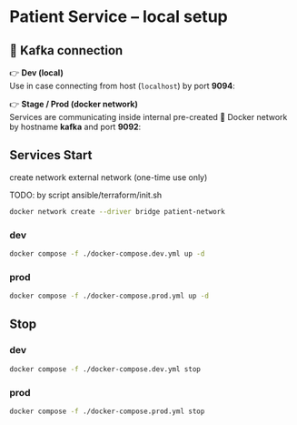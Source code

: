 # Patient Service – local setup

## 🔌 Kafka connection

👉 **Dev (local)**  
Use in case connecting from host (`localhost`) by port **9094**:


👉 **Stage / Prod (docker network)**  
Services are communicating inside internal pre-created 🐳 Docker network by hostname **kafka** and port **9092**:


## Services Start

create network external network (one-time use only)

TODO: by script ansible/terraform/init.sh

```bash
docker network create --driver bridge patient-network
````

### dev
```bash
docker compose -f ./docker-compose.dev.yml up -d
```
### prod
```bash
docker compose -f ./docker-compose.prod.yml up -d
```

## Stop

### dev
```bash
docker compose -f ./docker-compose.dev.yml stop
```
### prod
```bash
docker compose -f ./docker-compose.prod.yml stop 
```